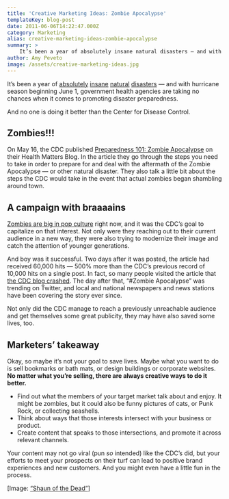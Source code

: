 ```yaml
---
title: 'Creative Marketing Ideas: Zombie Apocalypse'
templateKey: blog-post
date: 2011-06-06T14:22:47.000Z
category: Marketing
alias: creative-marketing-ideas-zombie-apocalypse
summary: > 
  	It’s been a year of absolutely insane natural disasters — and with hurricane season beginning June 1, government health agencies are taking no chances when it comes to promoting disaster preparedness.
author: Amy Peveto
image: /assets/creative-marketing-ideas.jpg
---
```


It’s been a year of [absolutely](http://www.bbc.co.uk/news/world-asia-pacific-12709598) [insane](http://www.bbc.co.uk/news/world-us-canada-13099230) [natural](http://www.bbc.co.uk/news/13220456) [disasters](http://www.reuters.com/article/2011/05/09/us-flooding-idUSTRE74462I20110509) — and with hurricane season beginning June 1, government health agencies are taking no chances when it comes to promoting disaster preparedness.

And no one is doing it better than the Center for Disease Control.

Zombies!!!
----------

On May 16, the CDC published [Preparedness 101: Zombie Apocalypse](http://www.bt.cdc.gov/socialmedia/zombies_blog.asp) on their Health Matters Blog. In the article they go through the steps you need to take in order to prepare for and deal with the aftermath of the Zombie Apocalypse — or other natural disaster. They also talk a little bit about the steps the CDC would take in the event that actual zombies began shambling around town.

A campaign with braaaains
-------------------------

[Zombies are big in pop culture](http://content.time.com/time/magazine/article/0,9171,1890384,00.html) right now, and it was the CDC’s goal to capitalize on that interest. Not only were they reaching out to their current audience in a new way, they were also trying to modernize their image and catch the attention of younger generations.

And boy was it successful. Two days after it was posted, the article had received 60,000 hits — 500% more than the CDC’s previous record of 10,000 hits on a single post. In fact, so many people visited the article that [the CDC blog crashed](http://www.reuters.com/article/2011/05/20/us-zombies-idUSTRE74J44A20110520). The day after that, “#Zombie Apocalypse” was trending on Twitter, and local and national newspapers and news stations have been covering the story ever since.

Not only did the CDC manage to reach a previously unreachable audience and get themselves some great publicity, they may have also saved some lives, too.

Marketers’ takeaway
-------------------

Okay, so maybe it’s not your goal to save lives. Maybe what you want to do is sell bookmarks or bath mats, or design buildings or corporate websites. **No matter what you’re selling, there are always creative ways to do it better.**

*   Find out what the members of your target market talk about and enjoy. It might be zombies, but it could also be funny pictures of cats, or Punk Rock, or collecting seashells.
*   Think about ways that those interests intersect with your business or product.
*   Create content that speaks to those intersections, and promote it across relevant channels.

Your content may not go viral (pun _so_ intended) like the CDC’s did, but your efforts to meet your prospects on their turf can lead to positive brand experiences and new customers. And you might even have a little fun in the process.

\[Image: [“Shaun of the Dead”](http://www.imdb.com/title/tt0365748/)\]
